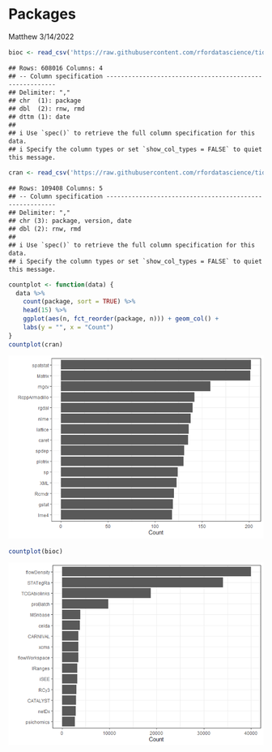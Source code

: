 Packages
================
Matthew
3/14/2022

``` r
bioc <- read_csv('https://raw.githubusercontent.com/rfordatascience/tidytuesday/master/data/2022/2022-03-15/bioc.csv')
```

    ## Rows: 608016 Columns: 4
    ## -- Column specification --------------------------------------------------------
    ## Delimiter: ","
    ## chr  (1): package
    ## dbl  (2): rnw, rmd
    ## dttm (1): date
    ## 
    ## i Use `spec()` to retrieve the full column specification for this data.
    ## i Specify the column types or set `show_col_types = FALSE` to quiet this message.

``` r
cran <- read_csv('https://raw.githubusercontent.com/rfordatascience/tidytuesday/master/data/2022/2022-03-15/cran.csv')
```

    ## Rows: 109408 Columns: 5
    ## -- Column specification --------------------------------------------------------
    ## Delimiter: ","
    ## chr (3): package, version, date
    ## dbl (2): rnw, rmd
    ## 
    ## i Use `spec()` to retrieve the full column specification for this data.
    ## i Specify the column types or set `show_col_types = FALSE` to quiet this message.

``` r
countplot <- function(data) {
  data %>%
    count(package, sort = TRUE) %>%
    head(15) %>%
    ggplot(aes(n, fct_reorder(package, n))) + geom_col() + 
    labs(y = "", x = "Count")
}
countplot(cran)
```

![](Packages_files/figure-gfm/unnamed-chunk-2-1.png)<!-- -->

``` r
countplot(bioc)
```

![](Packages_files/figure-gfm/unnamed-chunk-2-2.png)<!-- -->
